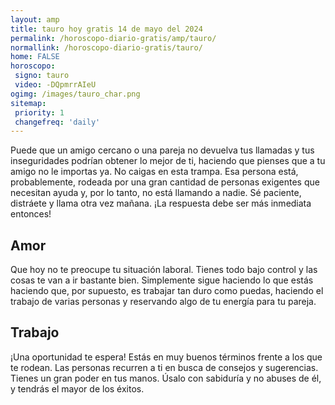 ```yaml
---
layout: amp
title: tauro hoy gratis 14 de mayo del 2024 
permalink: /horoscopo-diario-gratis/amp/tauro/
normallink: /horoscopo-diario-gratis/tauro/
home: FALSE
horoscopo:
 signo: tauro
 video: -DQpmrrAIeU
ogimg: /images/tauro_char.png
sitemap:
 priority: 1
 changefreq: 'daily'
---
```



Puede que un amigo cercano o una pareja no devuelva tus llamadas y tus inseguridades podrían obtener lo mejor de ti, haciendo que pienses que a tu amigo no le importas ya. No caigas en esta trampa. Esa persona está, probablemente, rodeada por una gran cantidad de personas exigentes que necesitan ayuda y, por lo tanto, no está llamando a nadie. Sé paciente, distráete y llama otra vez mañana. ¡La respuesta debe ser más inmediata entonces!

## Amor

Que hoy no te preocupe tu situación laboral. Tienes todo bajo control y las cosas te van a ir bastante bien. Simplemente sigue haciendo lo que estás haciendo que, por supuesto, es trabajar tan duro como puedas, haciendo el trabajo de varias personas y reservando algo de tu energía para tu pareja.

## Trabajo

¡Una oportunidad te espera! Estás en muy buenos términos frente a los que te rodean. Las personas recurren a ti en busca de consejos y sugerencias. Tienes un gran poder en tus manos. Úsalo con sabiduría y no abuses de él, y tendrás el mayor de los éxitos.